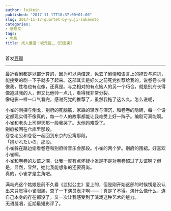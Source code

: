 ```yaml
---
author: loikein
published: "2017-11-17T18:37:00+01:00"
slug: 2017-11-17-quartet-by-yuji-sakamoto
categories:
- 感想文
tags:
- 电影
title: 成人童话：坂元裕二《四重奏》
---
```

首发[豆瓣](https://movie.douban.com/review/8930239/)  

***

最近看剧都是以部计算的，因为可以两倍速，免去了剧情和语言上的拖沓与尴尬，能接受的剧一下子就多了起来。这部其实是好久之前死党推荐给我的，说卷卷长得像我，性格也有点像，还真是。与之相对的有点恼人的另一个巧合，就是别府长得像追过我的人，但又比他帅一点儿，看得我非常分裂。  
像电影一样一口气看完，感谢死党的推荐了，虽然我拖了这么久。怎么说呢，  

小雀的刺探与倒戈，别府的死脑筋，家森的轻浮与深沉，和卷卷的隐瞒，每一个设定都现实得不像真的，每一个人的故事都能让我难受上好一阵子。编剧可真能啊。  
小雀和老头上司聊天那一段我哭了。太他妈难受了。  
别府被困在仓库里那段。  
卷卷老公和卷卷一起回到东京的公寓那段。  
「抱かれたいの」那段。  
小雀躲在路边偷看卷卷和别府听音乐会那段。小雀的两个梦。别府的围裙。好喜欢小雀啊。  
小雀和卷卷的友谊之深，让我一度有点怀疑小雀是不是对卷卷超过了友谊啊？但是，显然，显然，她比我能想象的还要高尚。  
真的，小雀才是主角吧。  

满岛光这个姑娘是前不久看《监狱公主》爱上的，但是刚开始这部的时候愣是没认出来只觉得小雀眼熟，查了一下演员表才啊——！真是了不得。演什么像什么，连自己本身的存在都没了。又一次让我感受到了演戏这种艺术的魅力。  
无语凝咽，近期最短影评了。

